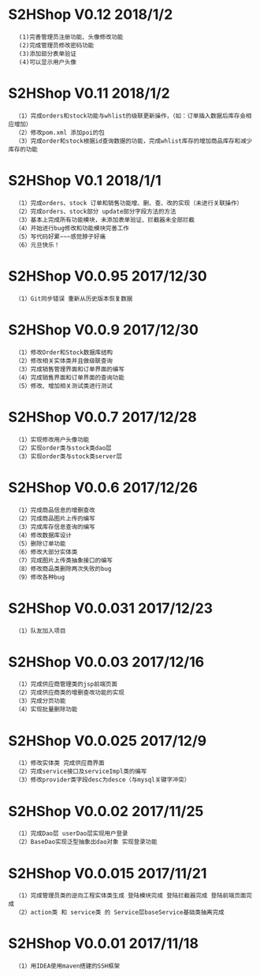 # S2HShop V0.12 2018/1/2
       (1)完善管理员注册功能、头像修改功能
       (2)完成管理员修改密码功能
       (3)添加部分表单验证
       (4)可以显示用户头像
       
# S2HShop V0.11 2018/1/2
      （1）完成orders和stock功能与whlist的级联更新操作，（如：订单插入数据后库存会相应增加）
      （2）修改pom.xml 添加poi的包
      （3）完成order和stock根据id查询数据的功能，完成whlist库存的增加商品库存和减少库存的功能
    
# S2HShop V0.1 2018/1/1
      （1）完成orders、stock 订单和销售功能增、删、查、改的实现（未进行关联操作）
      （2）完成orders、stock部分 update部分字段方法的方法
      （3）基本上完成所有功能模块，未添加表单验证、拦截器未全部拦截
      （4）开始进行bug修改和功能模块完善工作
      （5）写代码好累~~~感觉脖子好痛
      （6）元旦快乐！
      
# S2HShop V0.0.95 2017/12/30
      （1）Git同步错误 重新从历史版本恢复数据
      
# S2HShop V0.0.9 2017/12/30
      （1）修改Order和Stock数据库结构
      （2）修改相关实体类并且做级联查询
      （3）完成销售管理界面和订单界面的编写
      （4）完成销售界面和订单界面的查询功能
      （5）修改、增加相关测试类进行测试
      
# S2HShop V0.0.7 2017/12/28
      （1）实现修改用户头像功能
      （2）实现order类与stock类dao层
      （3）实现order类与stock类server层
     
# S2HShop V0.0.6 2017/12/26
      （1）完成商品信息的增删查改
      （2）完成商品图片上传的编写
      （3）完成库存信息查询的编写
      （4）修改数据库设计
      （5）删除订单功能
      （6）修改大部分实体类
      （7）完成图片上传类抽象接口的编写
      （8）修改商品类删除两次失败的bug
      （9）修改各种bug
      
# S2HShop V0.0.031 2017/12/23
      （1）队友加入项目
     
# S2HShop V0.0.03 2017/12/16
      （1）完成供应商管理类的jsp前端页面
      （2）完成供应商类的增删查改功能的实现
      （3）完成分页功能
      （4）实现批量删除功能
# S2HShop V0.0.025 2017/12/9
      （1）修改实体类 完成供应商界面
      （2）完成service接口及serviceImpl类的编写 
      （3）修改provider类字段desc为desce（与mysql关键字冲突）
      
# S2HShop V0.0.02 2017/11/25
      （1）完成Dao层 userDao层实现用户登录 
      （2）BaseDao实现泛型抽象出dao对象 实现登录功能 
  
# S2HShop V0.0.015 2017/11/21
      （1）完成管理员类的逆向工程实体类生成 登陆模块完成 登陆拦截器完成 登陆前端页面完成 
      （2）action类 和 service类 的 Service层baseService基础类抽离完成

# S2HShop V0.0.01 2017/11/18
      （1）用IDEA使用maven搭建的SSH框架


